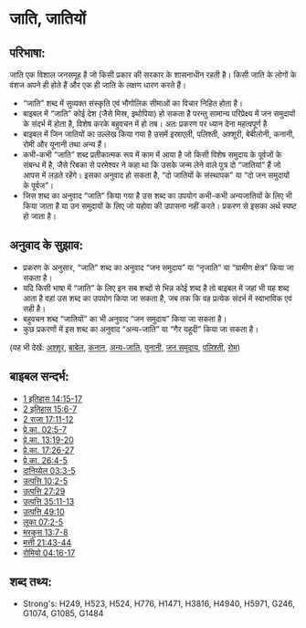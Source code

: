 # जाति, जातियों #

## परिभाषा: ##

जाति एक विशाल जनसमूह है जो किसी प्रकार की सरकार के शासनाधीन रहती है। किसी जाति के लोगों के वंशज अपने ही होते हैं और एक ही जाति के लक्षण धारण करते हैं।

* “जाति” शब्द में सुव्यक्त संस्कृति एवं भौगोलिक सीमाओं का विचार निहित होता है।
* बाइबल में “जाति” कोई देश (जैसे मिस्र, इथोपिया) हो सकता है परन्तु सामान्य परिप्रेक्ष्य में जन समुदायों के संदर्भ में होता है, विशेष करके बहुवचन में हो तब। अतः प्रकरण पर ध्यान देना महत्वपूर्ण है
* बाइबल में जिन जातियों का उल्लेख किया गया है उसमें इस्राएली, पलिश्ती, अश्शूरी, बेबीलोनी, कनानी, रोमी और यूनानी तथा अन्य हैं।
* कभी-कभी “जाति” शब्द प्रतीकात्मक रूप में काम में आया है जो किसी विशेष समुदाय के पूर्वजों के संबन्ध में है, जैसे रिबका से परमेश्वर ने कहा था कि उसके जन्म लेने वाले पुत्र दो “जातियां” हैं जो आपस में लड़ते रहेंगे। इसका अनुवाद हो सकता है, “दो जातियों के संस्थापक” या “दो जन समुदायों के पूर्वज”।
* जिस शब्द का अनुवाद “जाति” किया गया है उस शब्द का उपयोग कभी-कभी अन्यजातियों के लिए भी किया जाता है या उन समुदायों के लिए जो यहोवा की उपासना नहीं करते। प्रकरण से इसका अर्थ स्पष्ट हो जाता है।
 
## अनुवाद के सुझाव: ##

* प्रकरण के अनुसार, “जाति” शब्द का अनुवाद “जन समुदाय” या “नृजाति” या “ग्रामीण क्षेत्र” किया जा सकता है।
* यदि किसी भाषा में “जाति” के लिए इन सब शब्दों से भिन्न कोई शब्द है तो बाइबल में जहां भी यह शब्द आता है वहां उस शब्द का उपयोग किया जा सकता है, जब तक कि वह प्रत्येक संदर्भ में स्वाभाविक एवं सही है।
* बहुवचन शब्द “जातियों” का भी अनुवाद “जन समुदाय” किया जा सकता है।
* कुछ प्रकरणों में इस शब्द का अनुवाद “अन्य-जाति” या “गैर यहूदी” किया जा सकता है।

(यह भी देखें: [अश्शूर](../names/assyria.md), [बाबेल](../names/babylon.md), [कनान](../names/canaan.md), [अन्य-जाति](../kt/gentile.md), [यूनानी](../names/greek.md), [जन समुदाय](../other/peoplegroup.md), [पलिश्ती](../names/philistines.md), [रोम](../names/rome.md))

## बाइबल सन्दर्भ: ##

* [1 इतिहास 14:15-17](rc://hi/tn/help/1ch/14/15)
* [2 इतिहास 15:6-7](rc://hi/tn/help/2ch/15/06)
* [2 राजा 17:11-12](rc://hi/tn/help/2ki/17/11)
* [प्रे.का. 02:5-7](rc://hi/tn/help/act/02/05)
* [प्रे.का. 13:19-20](rc://hi/tn/help/act/13/19)
* [प्रे.का. 17:26-27](rc://hi/tn/help/act/17/26)
* [प्रे.का. 26:4-5](rc://hi/tn/help/act/26/04)
* [दानिय्येल 03:3-5](rc://hi/tn/help/dan/03/03)
* [उत्पत्ति 10:2-5](rc://hi/tn/help/gen/10/02)
* [उत्पत्ति 27:29](rc://hi/tn/help/gen/27/29)
* [उत्पत्ति 35:11-13](rc://hi/tn/help/gen/35/11)
* [उत्पत्ति 49:10](rc://hi/tn/help/gen/49/10)
* [लूका 07:2-5](rc://hi/tn/help/luk/07/02)
* [मरकुस 13:7-8](rc://hi/tn/help/mrk/13/07)
* [मत्ती 21:43-44](rc://hi/tn/help/mat/21/43)
* [रोमियो 04:16-17](rc://hi/tn/help/rom/04/16)

## शब्द तथ्य: ##

* Strong's: H249, H523, H524, H776, H1471, H3816, H4940, H5971, G246, G1074, G1085, G1484
